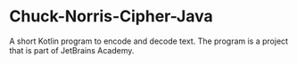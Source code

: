 # Chuck-Norris-Cipher-Java
A short Kotlin program to encode and decode text. The program is a project that is part of JetBrains Academy.
